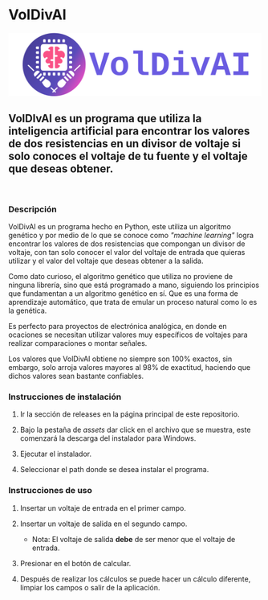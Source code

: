# VolDivAI

![icon](https://raw.githubusercontent.com/Miguel-Carreon/AG-Divisor-de-Voltaje/main/graphics/header.svg)

## VolDIvAI es un programa que utiliza la inteligencia artificial para encontrar los valores de dos resistencias en un divisor de voltaje si solo conoces el voltaje de tu fuente y el voltaje que deseas obtener.
<br>

### Descripción
VolDivAI es un programa hecho en Python, este utiliza un algoritmo genético y por medio de lo que se conoce como *"machine learning"* logra encontrar los valores de dos resistencias que compongan un divisor de voltaje, con tan solo conocer el valor del voltaje de entrada que quieras utilizar y el valor del voltaje que deseas obtener a la salida.

Como dato curioso, el algoritmo genético que utiliza no proviene de ninguna librería, sino que está programado a mano, siguiendo los principios que fundamentan a un algoritmo genético en sí. Que es una forma de aprendizaje automático, que trata de emular un proceso natural como lo es la genética. 

Es perfecto para proyectos de electrónica analógica, en donde en ocaciones se necesitan utilizar valores muy específicos de voltajes para realizar comparaciones o montar señales.

Los valores que VolDivAI obtiene no siempre son 100% exactos, sin embargo, solo arroja valores mayores al 98% de exactitud, haciendo que dichos valores sean bastante confiables.

### Instrucciones de instalación
1. Ir la sección de releases en la página principal de este repositorio.

2. Bajo la pestaña de *assets* dar click en el archivo que se muestra, este comenzará la descarga del instalador para Windows.

3. Ejecutar el instalador.

4. Seleccionar el path donde se desea instalar el programa.


### Instrucciones de uso
1. Insertar un voltaje de entrada en el primer campo.

2. Insertar un voltaje de salida en el segundo campo.
    * Nota: El voltaje de salida **debe** de ser menor que el voltaje de entrada.

3. Presionar en el botón de calcular.

4. Después de realizar los cálculos se puede hacer un cálculo diferente, limpiar los campos o salir de la aplicación.